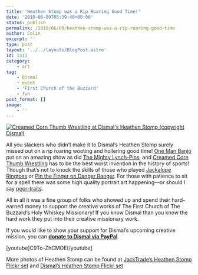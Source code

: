 ```yaml
---
title: 'Heathen Stomp was a Rip Roaring Good Time!'
date: '2010-06-09T05:39:48+00:00'
status: publish
permalink: /2010/06/09/heathen-stomp-was-a-rip-roaring-good-time
author: Colin
excerpt: ''
type: post
layout: '../../layouts/BlogPost.astro'
id: 1311
category:
    - art
tag:
    - Dismal
    - event
    - 'First Church of the Buzzard'
    - fun
post_format: []
image:
    - ''
---
```

[![Creamed Corn Thumb Wrestling at Dismal's Heathen Stomp (copyright Dismal)](https://farm5.static.flickr.com/4031/4678398531_f31878721e_b.jpg "Creamed Corn Thumb Wrestling at Dismal's Heathen Stomp (copyright Dismal)")](https://www.flickr.com/photos/dismalnv/4678398531/in/set-72157624099232897)

All you slackers who didn’t make it to Dismal’s Heathen Stomp surely missed out on a rip roaring wooting and hollering good time! [One Man Banjo](https://www.1manbanjo.com/) put on an amazing show as did [The Mighty Lynch-Pins](https://www.myspace.com/themightylynchpins), and [Creamed Corn Thumb Wrestling](https://www.flickr.com/photos/dismalnv/4678398531/in/set-72157624099232897) has to be the best worst invention in the history of sports! Though that’s not to knock the skills of those who played [Jackalope Ringtoss](https://www.flickr.com/photos/dismalnv/4678403307/in/set-72157624099232897/) or [Pin the Finger on Danger Ranger](https://www.flickr.com/photos/41894173601@N01/4680113361/in/set-72157624227340120/). For those with patience to sit for a spell there was some high quality portrait art happening—or should I say [poor-traits](https://www.flickr.com/photos/dismalnv/4678404999/in/set-72157624099232897/).

All in all it was a fine group of folks who showed up and spend their hard-earned money to support the creative works of The First Church of The Buzzard’s Holy Whiskey Missionary! If you know Dismal than you know the hard work they put into their creative missionary work.

If you would like to show your support for Dismal’s upcoming creative mission, you can [**donate to Dismal via PayPal**](https://www.paypal.com/cgi-bin/webscr?cmd=_donations&business=kentcates0402%40sbcglobal%2enet&lc=US&item_name=Dismal&currency_code=USD&bn=PP%2dDonationsBF%3abtn_donateCC_LG%2egif%3aNonHosted).

\[youtube\]C9To-ZhCMOE\[/youtube\]

More photos of Heathen Stomp can be found at [JackTrade’s Heathen Stomp Flickr set](https://www.flickr.com/photos/41894173601@N01/sets/72157624227340120/) and [Dismal’s Heathen Stomp Flickr set](https://www.flickr.com/photos/dismalnv/sets/72157624099232897/)
